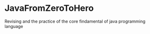 # JavaFromZeroToHero
Revising and the practice of the core findamental of java programming language
